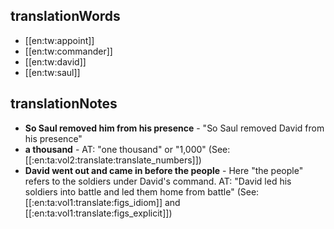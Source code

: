 ## translationWords

* [[en:tw:appoint]]
* [[en:tw:commander]]
* [[en:tw:david]]
* [[en:tw:saul]]

## translationNotes

* **So Saul removed him from his presence** - "So Saul removed David from his presence"
* **a thousand** - AT: "one thousand" or "1,000" (See: [[:en:ta:vol2:translate:translate_numbers]])
* **David went out and came in before the people** - Here "the people" refers to the soldiers under David's command. AT: "David led his soldiers into battle and led them home from battle" (See: [[:en:ta:vol1:translate:figs_idiom]] and [[:en:ta:vol1:translate:figs_explicit]])
